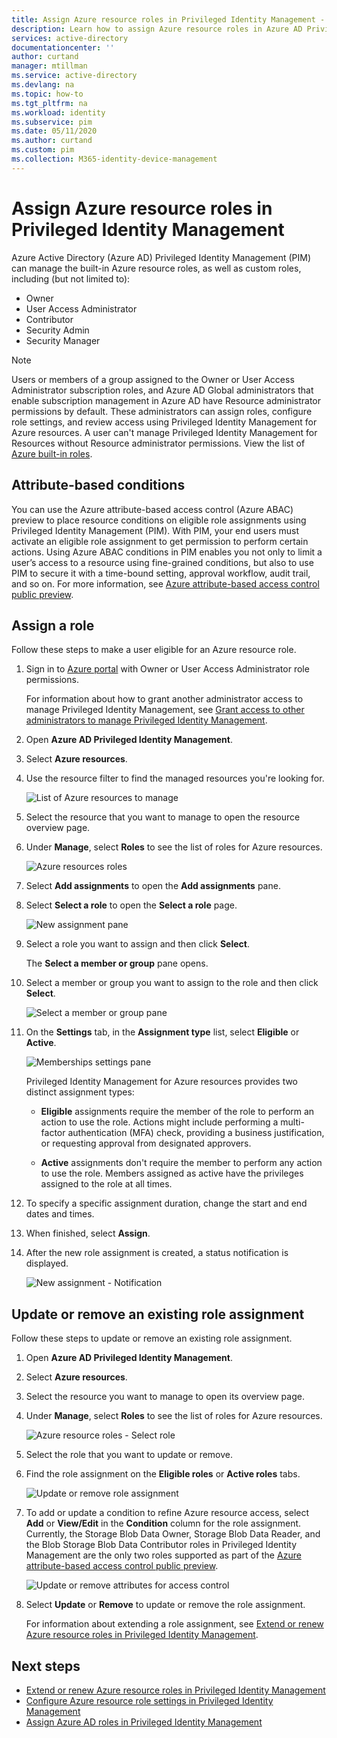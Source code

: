 ```yaml
---
title: Assign Azure resource roles in Privileged Identity Management - Azure Active Directory | Microsoft Docs
description: Learn how to assign Azure resource roles in Azure AD Privileged Identity Management (PIM).
services: active-directory
documentationcenter: ''
author: curtand
manager: mtillman
ms.service: active-directory
ms.devlang: na
ms.topic: how-to
ms.tgt_pltfrm: na
ms.workload: identity
ms.subservice: pim
ms.date: 05/11/2020
ms.author: curtand
ms.custom: pim
ms.collection: M365-identity-device-management
---
```


# Assign Azure resource roles in Privileged Identity Management

Azure Active Directory (Azure AD) Privileged Identity Management (PIM) can manage the built-in Azure resource roles, as well as custom roles, including (but not limited to):

- Owner
- User Access Administrator
- Contributor
- Security Admin
- Security Manager

> [!NOTE]
> Users or members of a group assigned to the Owner or User Access Administrator subscription roles, and Azure AD Global administrators that enable subscription management in Azure AD have Resource administrator permissions by default. These administrators can assign roles, configure role settings, and review access using Privileged Identity Management for Azure resources. A user can't manage Privileged Identity Management for Resources without Resource administrator permissions. View the list of [Azure built-in roles](../../role-based-access-control/built-in-roles.md).

## Attribute-based conditions

You can use the Azure attribute-based access control (Azure ABAC) preview to place resource conditions on eligible role assignments using Privileged Identity Management (PIM). With PIM, your end users must activate an eligible role assignment to get permission to perform certain actions. Using Azure ABAC conditions in PIM enables you not only to limit a user’s access to a resource using fine-grained conditions, but also to use PIM to secure it with a time-bound setting, approval workflow, audit trail, and so on. For more information, see [Azure attribute-based access control public preview](../../role-based-access-control/conditions-overview.md).

## Assign a role

Follow these steps to make a user eligible for an Azure resource role.

1. Sign in to [Azure portal](https://portal.azure.com/) with Owner or User Access Administrator role permissions.

    For information about how to grant another administrator access to manage Privileged Identity Management, see [Grant access to other administrators to manage Privileged Identity Management](pim-how-to-give-access-to-pim.md).

1. Open **Azure AD Privileged Identity Management**.

1. Select **Azure resources**.

1. Use the resource filter to find the managed resources you're looking for.

    ![List of Azure resources to manage](./media/pim-resource-roles-assign-roles/resources-list.png)

1. Select the resource that you want to manage to open the resource overview page.

1. Under **Manage**, select **Roles** to see the list of roles for Azure resources.

    ![Azure resources roles](./media/pim-resource-roles-assign-roles/resources-roles.png)

1. Select **Add assignments** to open the **Add assignments** pane.

1. Select **Select a role** to open the **Select a role** page.

    ![New assignment pane](./media/pim-resource-roles-assign-roles/resources-select-role.png)

1. Select a role you want to assign and then click **Select**.

    The **Select a member or group** pane opens.

1. Select a member or group you want to assign to the role and then click **Select**.

    ![Select a member or group pane](./media/pim-resource-roles-assign-roles/resources-select-member-or-group.png)

1. On the **Settings** tab, in the **Assignment type** list, select **Eligible** or **Active**.

    ![Memberships settings pane](./media/pim-resource-roles-assign-roles/resources-membership-settings-type.png)

    Privileged Identity Management for Azure resources provides two distinct assignment types:

    - **Eligible** assignments require the member of the role to perform an action to use the role. Actions might include performing a multi-factor authentication (MFA) check, providing a business justification, or requesting approval from designated approvers.

    - **Active** assignments don't require the member to perform any action to use the role. Members assigned as active have the privileges assigned to the role at all times.

1. To specify a specific assignment duration, change the start and end dates and times.

1. When finished, select **Assign**.

1. After the new role assignment is created, a status notification is displayed.

    ![New assignment - Notification](./media/pim-resource-roles-assign-roles/resources-new-assignment-notification.png)

## Update or remove an existing role assignment

Follow these steps to update or remove an existing role assignment.

1. Open **Azure AD Privileged Identity Management**.

1. Select **Azure resources**.

1. Select the resource you want to manage to open its overview page.

1. Under **Manage**, select **Roles** to see the list of roles for Azure resources.

    ![Azure resource roles - Select role](./media/pim-resource-roles-assign-roles/resources-update-select-role.png)

1. Select the role that you want to update or remove.

1. Find the role assignment on the **Eligible roles** or **Active roles** tabs.

    ![Update or remove role assignment](./media/pim-resource-roles-assign-roles/resources-update-remove.png)

1. To add or update a condition to refine Azure resource access, select **Add** or **View/Edit** in the **Condition** column for the role assignment. Currently, the Storage Blob Data Owner, Storage Blob Data Reader, and the Blob Storage Blob Data Contributor roles in Privileged Identity Management are the only two roles supported as part of the [Azure attribute-based access control public preview](../../role-based-access-control/conditions-overview.md).

    ![Update or remove attributes for access control](./media/pim-resource-roles-assign-roles/resources-abac-update-remove.png)

1. Select **Update** or **Remove** to update or remove the role assignment.

    For information about extending a role assignment, see [Extend or renew Azure resource roles in Privileged Identity Management](pim-resource-roles-renew-extend.md).

## Next steps

- [Extend or renew Azure resource roles in Privileged Identity Management](pim-resource-roles-renew-extend.md)
- [Configure Azure resource role settings in Privileged Identity Management](pim-resource-roles-configure-role-settings.md)
- [Assign Azure AD roles in Privileged Identity Management](pim-how-to-add-role-to-user.md)
